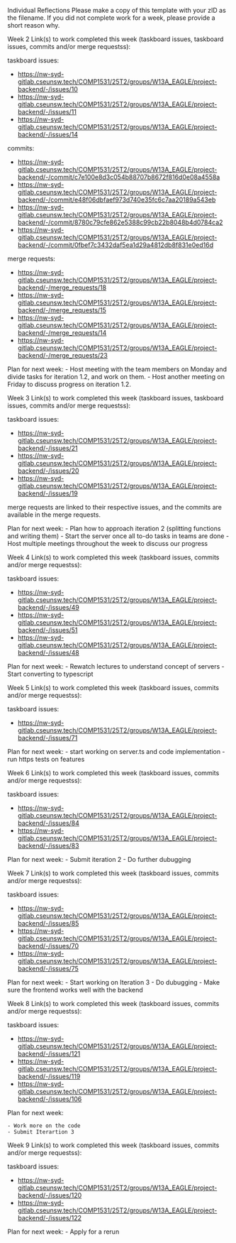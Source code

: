 Individual Reflections
Please make a copy of this template with your zID as the filename.
If you did not complete work for a week, please provide a short reason why.

Week 2
Link(s) to work completed this week (taskboard issues, taskboard issues, commits and/or merge requestss):

taskboard issues:
- https://nw-syd-gitlab.cseunsw.tech/COMP1531/25T2/groups/W13A_EAGLE/project-backend/-/issues/10
- https://nw-syd-gitlab.cseunsw.tech/COMP1531/25T2/groups/W13A_EAGLE/project-backend/-/issues/11
- https://nw-syd-gitlab.cseunsw.tech/COMP1531/25T2/groups/W13A_EAGLE/project-backend/-/issues/14

commits:

- https://nw-syd-gitlab.cseunsw.tech/COMP1531/25T2/groups/W13A_EAGLE/project-backend/-/commit/c7e100e8d3c054b88707b8672f816d0e08a4558a
- https://nw-syd-gitlab.cseunsw.tech/COMP1531/25T2/groups/W13A_EAGLE/project-backend/-/commit/e48f06dbfaef973d740e35fc6c7aa20189a543eb
- https://nw-syd-gitlab.cseunsw.tech/COMP1531/25T2/groups/W13A_EAGLE/project-backend/-/commit/8780c79cfe862e5388c99cb22b8048b4d0784ca2
- https://nw-syd-gitlab.cseunsw.tech/COMP1531/25T2/groups/W13A_EAGLE/project-backend/-/commit/0fbef7c3432daf5ea1d29a4812db8f831e0ed16d


merge requests:
- https://nw-syd-gitlab.cseunsw.tech/COMP1531/25T2/groups/W13A_EAGLE/project-backend/-/merge_requests/18
- https://nw-syd-gitlab.cseunsw.tech/COMP1531/25T2/groups/W13A_EAGLE/project-backend/-/merge_requests/15
- https://nw-syd-gitlab.cseunsw.tech/COMP1531/25T2/groups/W13A_EAGLE/project-backend/-/merge_requests/14
- https://nw-syd-gitlab.cseunsw.tech/COMP1531/25T2/groups/W13A_EAGLE/project-backend/-/merge_requests/23


Plan for next week:
    - Host meeting with the team members on Monday and divide tasks for iteration 1.2, and work on them.
    - Host another meeting on Friday to discuss progress on iteration 1.2.

Week 3
Link(s) to work completed this week (taskboard issues, taskboard issues, commits and/or merge requestss):

taskboard issues:
- https://nw-syd-gitlab.cseunsw.tech/COMP1531/25T2/groups/W13A_EAGLE/project-backend/-/issues/21
- https://nw-syd-gitlab.cseunsw.tech/COMP1531/25T2/groups/W13A_EAGLE/project-backend/-/issues/20
- https://nw-syd-gitlab.cseunsw.tech/COMP1531/25T2/groups/W13A_EAGLE/project-backend/-/issues/19

merge requests are linked to their respective issues, and the commits are available in the merge requests.

Plan for next week:
    - Plan how to approach iteration 2 (splitting functions and writing them)
    - Start the server once all to-do tasks in teams are done
    - Host multiple meetings throughout the week to discuss our progress

Week 4
Link(s) to work completed this week (taskboard issues, commits and/or merge requestss):

taskboard issues:
- https://nw-syd-gitlab.cseunsw.tech/COMP1531/25T2/groups/W13A_EAGLE/project-backend/-/issues/49
- https://nw-syd-gitlab.cseunsw.tech/COMP1531/25T2/groups/W13A_EAGLE/project-backend/-/issues/51
- https://nw-syd-gitlab.cseunsw.tech/COMP1531/25T2/groups/W13A_EAGLE/project-backend/-/issues/48

Plan for next week:
    - Rewatch lectures to understand concept of servers
    - Start converting to typescript

Week 5
Link(s) to work completed this week (taskboard issues, commits and/or merge requestss):

taskboard issues:
- https://nw-syd-gitlab.cseunsw.tech/COMP1531/25T2/groups/W13A_EAGLE/project-backend/-/issues/71

Plan for next week:
    - start working on server.ts and code implementation
    - run https tests on features 

Week 6
Link(s) to work completed this week (taskboard issues, commits and/or merge requestss):

taskboard issues:
- https://nw-syd-gitlab.cseunsw.tech/COMP1531/25T2/groups/W13A_EAGLE/project-backend/-/issues/84
- https://nw-syd-gitlab.cseunsw.tech/COMP1531/25T2/groups/W13A_EAGLE/project-backend/-/issues/83

Plan for next week:
    - Submit iteration 2
    - Do further dubugging

Week 7
Link(s) to work completed this week (taskboard issues, commits and/or merge requestss):

taskboard issues:
- https://nw-syd-gitlab.cseunsw.tech/COMP1531/25T2/groups/W13A_EAGLE/project-backend/-/issues/85
- https://nw-syd-gitlab.cseunsw.tech/COMP1531/25T2/groups/W13A_EAGLE/project-backend/-/issues/70
- https://nw-syd-gitlab.cseunsw.tech/COMP1531/25T2/groups/W13A_EAGLE/project-backend/-/issues/75

Plan for next week:
    - Start working on Iteration 3
    - Do dubugging 
    - Make sure the frontend works well with the backend
    
Week 8
Link(s) to work completed this week (taskboard issues, commits and/or merge requestss):

taskboard issues:
- https://nw-syd-gitlab.cseunsw.tech/COMP1531/25T2/groups/W13A_EAGLE/project-backend/-/issues/121
- https://nw-syd-gitlab.cseunsw.tech/COMP1531/25T2/groups/W13A_EAGLE/project-backend/-/issues/119
- https://nw-syd-gitlab.cseunsw.tech/COMP1531/25T2/groups/W13A_EAGLE/project-backend/-/issues/106

Plan for next week:

    - Work more on the code
    - Submit Iterartion 3

Week 9
Link(s) to work completed this week (taskboard issues, commits and/or merge requestss):

taskboard issues:
- https://nw-syd-gitlab.cseunsw.tech/COMP1531/25T2/groups/W13A_EAGLE/project-backend/-/issues/120
- https://nw-syd-gitlab.cseunsw.tech/COMP1531/25T2/groups/W13A_EAGLE/project-backend/-/issues/122

Plan for next week:
    - Apply for a rerun
